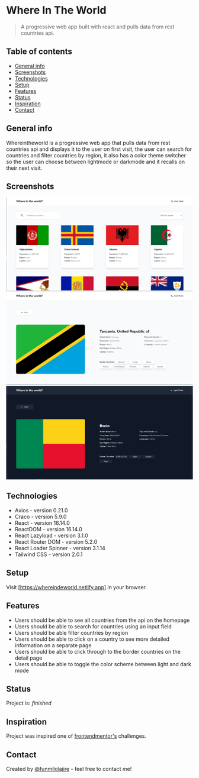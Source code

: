 # Where In The World  

> A progressive web app built with react and pulls data from rest countries api.

## Table of contents  

- [General info](#general-info)
- [Screenshots](#screenshots)
- [Technologies](#technologies)
- [Setup](#setup)
- [Features](#features)
- [Status](#status)
- [Inspiration](#inspiration)
- [Contact](#contact)

## General info  

Whereintheworld is a progressive web app that pulls data from rest countries api and displays it to the user on first visit, the user can search for countries and filter countries by region, it also has a color theme switcher so the user can choose between lightmode or darkmode and it recalls on their next visit.

## Screenshots  

![homepage](public/screenshots/homepage.jpg)
![moreinformation](public/screenshots/moreinformation.jpg)
![darkmode](public/screenshots/darkmode.jpg)

## Technologies  

- Axios - version 0.21.0
- Craco - version 5.9.0
- React - version 16.14.0
- ReactDOM - version 16.14.0
- React Lazyload - version 3.1.0
- React Router DOM - version 5.2.0
- React Loader Spinner - version 3.1.14
- Tailwind CSS - version 2.0.1

## Setup  

Visit [https://whereindeworld.netlify.app] in your browser.

## Features  

- Users should be able to see all countries from the api on the homepage
- Users should be able to search for countries using an input field
- Users should be able filter countries by region
- Users should be able to click on a country to see more detailed information on a separate page
- Users should be able to click through to the border countries on the detail page
- Users should be able to toggle the color scheme between light and dark mode

## Status  

Project is: _finished_

## Inspiration  

Project was inspired one of [frontendmentor's](https://www.frontendmentor.io/challenges/rest-countries-api-with-color-theme-switcher-5cacc469fec04111f7b848ca) challenges.

## Contact  

Created by [@funmilolajire](mailto:funmilolajire@gmail.com) - feel free to contact me!  
